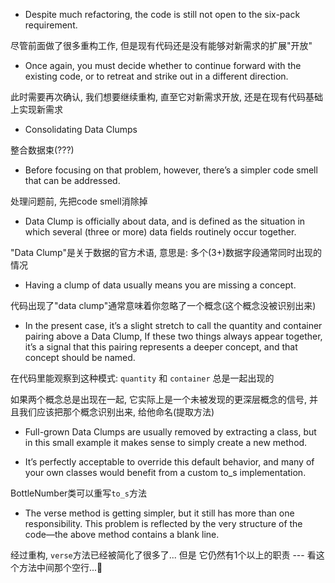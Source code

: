 + Despite much refactoring, the code is still not open to the six-pack requirement.

尽管前面做了很多重构工作, 但是现有代码还是没有能够对新需求的扩展"开放"

+ Once again, you must decide whether to continue forward with the existing code, or to retreat and strike out in a different direction.

此时需要再次确认, 我们想要继续重构, 直至它对新需求开放, 还是在现有代码基础上实现新需求

+ Consolidating Data Clumps

整合数据束(???)

+ Before focusing on that problem, however, there’s a simpler code smell that can be addressed.

处理问题前, 先把code smell消除掉

+ Data Clump is officially about data, and is defined as the situation in which several (three or more) data fields routinely occur together.

"Data Clump"是关于数据的官方术语, 意思是: 多个(3+)数据字段通常同时出现的情况

+ Having a clump of data usually means you are missing a concept.

代码出现了"data clump"通常意味着你忽略了一个概念(这个概念没被识别出来)

+ In the present case, it’s a slight stretch to call the quantity and container pairing above a Data Clump, If these two things always appear together, it’s a signal that this pairing represents a deeper concept, and that concept should be named.

在代码里能观察到这种模式: `quantity` 和 `container` 总是一起出现的

如果两个概念总是出现在一起, 它实际上是一个未被发现的更深层概念的信号, 并且我们应该把那个概念识别出来, 给他命名(提取方法)

+ Full-grown Data Clumps are usually removed by extracting a class, but in this small example it makes sense to simply create a new method.

+ It’s perfectly acceptable to override this default behavior, and many of your own classes would benefit from a custom to_s implementation.

BottleNumber类可以重写`to_s`方法

+ The verse method is getting simpler, but it still has more than one responsibility. This problem is reflected by the very structure of the code—the above method contains a blank line.

经过重构, `verse`方法已经被简化了很多了... 但是 它仍然有1个以上的职责 --- 看这个方法中间那个空行...🤣




